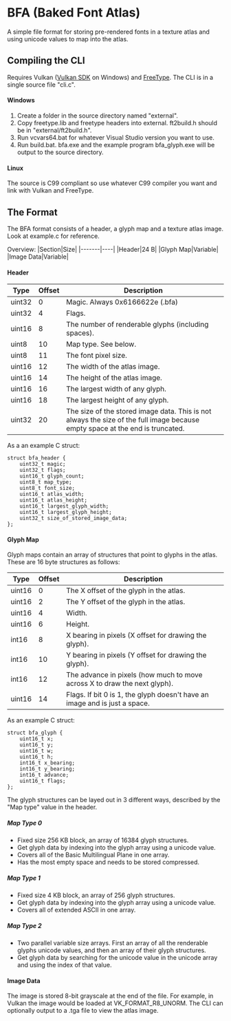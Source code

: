 # BFA (Baked Font Atlas)
A simple file format for storing pre-rendered fonts in a texture atlas and using unicode values to map
into the atlas. 

## Compiling the CLI
Requires Vulkan ([Vulkan SDK](https://www.lunarg.com/vulkan-sdk/) on Windows) and [FreeType](https://freetype.org/index.html).
The CLI is in a single source file "cli.c".

#### Windows
1. Create a folder in the source directory named "external".
2. Copy freetype.lib and freetype headers into external. ft2build.h should be in "external/ft2build.h".
3. Run vcvars64.bat for whatever Visual Studio version you want to use.
4. Run build.bat. bfa.exe and the example program bfa_glyph.exe will be output to the source directory.

#### Linux
The source is C99 compliant so use whatever C99 compiler you want and link with Vulkan and FreeType.

## The Format
The BFA format consists of a header, a glyph map and a texture atlas image.
Look at example.c for reference.

Overview:
|Section|Size|
|-------|----|
|Header|24 B|
|Glyph Map|Variable|
|Image Data|Variable|

#### Header

|Type|Offset|Description|
|----|------|-----------|
|uint32|0|Magic. Always 0x6166622e (.bfa)|
|uint32|4|Flags.|
|uint16|8|The number of renderable glyphs (including spaces).|
|uint8|10|Map type. See below.|
|uint8|11|The font pixel size.|
|uint16|12|The width of the atlas image.|
|uint16|14|The height of the atlas image.|
|uint16|16|The largest width of any glyph.|
|uint16|18|The largest height of any glyph.|
|uint32|20|The size of the stored image data. This is not always the size of the full image because empty space at the end is truncated.|

As a an example C struct:
```
struct bfa_header {
	uint32_t magic;
	uint32_t flags;
	uint16_t glyph_count;
	uint8_t map_type;
	uint8_t font_size;
	uint16_t atlas_width;
	uint16_t atlas_height;
	uint16_t largest_glyph_width;
	uint16_t largest_glyph_height;
	uint32_t size_of_stored_image_data;
};
```

#### Glyph Map

Glyph maps contain an array of structures that point to glyphs in the atlas.
These are 16 byte structures as follows:

|Type|Offset|Description|
|----|------|-----------|
|uint16|0|The X offset of the glyph in the atlas.|
|uint16|2|The Y offset of the glyph in the atlas.|
|uint16|4|Width.|
|uint16|6|Height.|
|int16|8|X bearing in pixels (X offset for drawing the glyph).|
|int16|10|Y bearing in pixels (Y offset for drawing the glyph).|
|int16|12|The advance in pixels (how much to move across X to draw the next glyph).|
|uint16|14|Flags. If bit 0 is 1, the glyph doesn't have an image and is just a space.|

As an example C struct:
```
struct bfa_glyph {
	uint16_t x;
	uint16_t y;
	uint16_t w;
	uint16_t h;
	int16_t x_bearing;
	int16_t y_bearing;
	int16_t advance;
	uint16_t flags;
};
```

The glyph structures can be layed out in 3 different ways, described by the "Map type" value in the header.

##### Map Type 0
- Fixed size 256 KB block, an array of 16384 glyph structures. 
- Get glyph data by indexing into the glyph array using a unicode value.
- Covers all of the Basic Multilingual Plane in one array.
- Has the most empty space and needs to be stored compressed.

##### Map Type 1
- Fixed size 4 KB block, an array of 256 glyph structures. 
- Get glyph data by indexing into the glyph array using a unicode value.
- Covers all of extended ASCII in one array.

##### Map Type 2
- Two parallel variable size arrays. First an array of all the renderable glyphs unicode values, and then an array of their glyph structures. 
- Get glyph data by searching for the unicode value in the unicode array and using the index of that value.

#### Image Data
The image is stored 8-bit grayscale at the end of the file. For example, in Vulkan the image would be loaded at VK_FORMAT_R8_UNORM.
The CLI can optionally output to a .tga file to view the atlas image.

